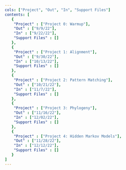 ```yaml
---
cols: ["Project", "Out", "In", "Support Files"]
contents: [
   {
    "Project" : ["Project 0: Warmup"],
    "Out" : ["9/9/22"],
    "In" : ["9/22/22"],
    "Support Files" : []
   },
   {
    "Project" : ["Project 1: Alignment"],
    "Out" : ["9/30/22"],
    "In" : ["10/13/22"],
    "Support Files" : []
   },
   {
    "Project" : ["Project 2: Pattern Matching"],
    "Out" : ["10/21/22"],
    "In" : ["11/7/22"], 
    "Support Files" : []
   },
   {
    "Project" : ["Project 3: Phylogeny"],
    "Out" : ["11/16/22"],
    "In" : ["12/02/22"],
    "Support Files" : []
   },
   {
    "Project" : ["Project 4: Hidden Markov Models"],
    "Out" : ["11/28/22"],
    "In" : ["12/12/22"],
    "Support Files" : []
   }
]
---
```

<!-- the link format: {"Project 1: Alignment": "https://google.com"} -->